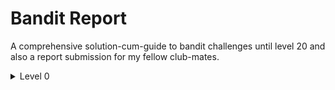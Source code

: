 # Bandit Report

A comprehensive solution-cum-guide to bandit challenges until level 20 and also a report submission for my fellow club-mates.

<details>
<summary>Level 0</summary>
lmao this is not even a level. Connect to bandit's shell using the command ```bash ssh ```
</details>
